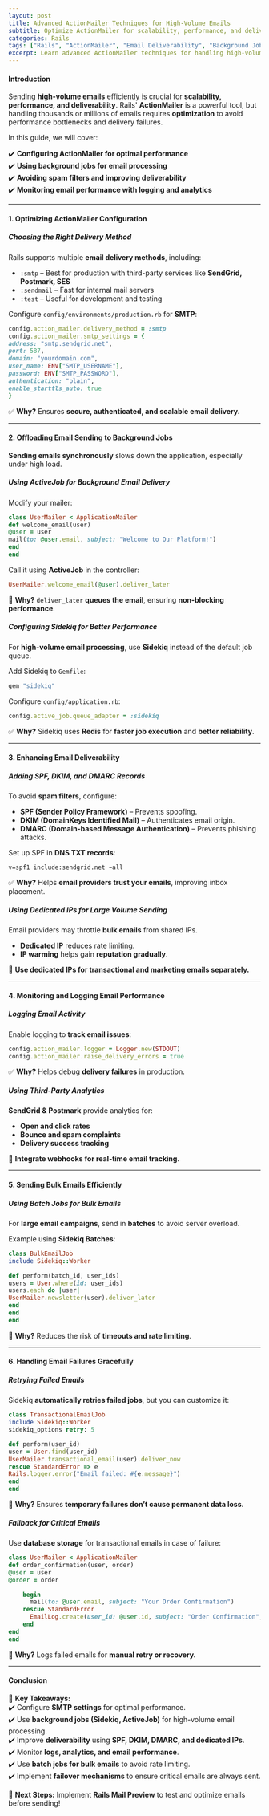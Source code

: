 ```yaml
---
layout: post  
title: Advanced ActionMailer Techniques for High-Volume Emails  
subtitle: Optimize ActionMailer for scalability, performance, and deliverability  
categories: Rails  
tags: ["Rails", "ActionMailer", "Email Deliverability", "Background Jobs", "SMTP", "SendGrid"]  
excerpt: Learn advanced ActionMailer techniques for handling high-volume emails efficiently in Rails, including background processing, SMTP optimizations, and monitoring.  
---
```


#### **Introduction**
Sending **high-volume emails** efficiently is crucial for **scalability, performance, and deliverability**. Rails' **ActionMailer** is a powerful tool, but handling thousands or millions of emails requires **optimization** to avoid performance bottlenecks and delivery failures.

In this guide, we will cover:

✔️ **Configuring ActionMailer for optimal performance**  
✔️ **Using background jobs for email processing**  
✔️ **Avoiding spam filters and improving deliverability**  
✔️ **Monitoring email performance with logging and analytics**

---

#### **1. Optimizing ActionMailer Configuration**
##### **Choosing the Right Delivery Method**
Rails supports multiple **email delivery methods**, including:
- `:smtp` – Best for production with third-party services like **SendGrid, Postmark, SES**
- `:sendmail` – Fast for internal mail servers
- `:test` – Useful for development and testing

Configure `config/environments/production.rb` for **SMTP**:  
```rb  
config.action_mailer.delivery_method = :smtp  
config.action_mailer.smtp_settings = {  
address: "smtp.sendgrid.net",  
port: 587,  
domain: "yourdomain.com",  
user_name: ENV["SMTP_USERNAME"],  
password: ENV["SMTP_PASSWORD"],  
authentication: "plain",  
enable_starttls_auto: true  
}  
```

✅ **Why?** Ensures **secure, authenticated, and scalable email delivery.**

---

#### **2. Offloading Email Sending to Background Jobs**
**Sending emails synchronously** slows down the application, especially under high load.

##### **Using ActiveJob for Background Email Delivery**
Modify your mailer:  
```rb  
class UserMailer < ApplicationMailer  
def welcome_email(user)  
@user = user  
mail(to: @user.email, subject: "Welcome to Our Platform!")  
end  
end  
```

Call it using **ActiveJob** in the controller:  
```rb  
UserMailer.welcome_email(@user).deliver_later  
```

🚀 **Why?** `deliver_later` **queues the email**, ensuring **non-blocking performance**.

##### **Configuring Sidekiq for Better Performance**
For **high-volume email processing**, use **Sidekiq** instead of the default job queue.

Add Sidekiq to `Gemfile`:  
```rb  
gem "sidekiq"  
```

Configure `config/application.rb`:  
```rb  
config.active_job.queue_adapter = :sidekiq  
```

✅ **Why?** Sidekiq uses **Redis** for **faster job execution** and **better reliability**.

---

#### **3. Enhancing Email Deliverability**
##### **Adding SPF, DKIM, and DMARC Records**
To avoid **spam filters**, configure:
- **SPF (Sender Policy Framework)** – Prevents spoofing.
- **DKIM (DomainKeys Identified Mail)** – Authenticates email origin.
- **DMARC (Domain-based Message Authentication)** – Prevents phishing attacks.

Set up SPF in **DNS TXT records**:  
```  
v=spf1 include:sendgrid.net ~all  
```

✅ **Why?** Helps **email providers trust your emails**, improving inbox placement.

##### **Using Dedicated IPs for Large Volume Sending**
Email providers may throttle **bulk emails** from shared IPs.
- **Dedicated IP** reduces rate limiting.
- **IP warming** helps gain **reputation gradually**.

🚀 **Use dedicated IPs for transactional and marketing emails separately.**

---

#### **4. Monitoring and Logging Email Performance**
##### **Logging Email Activity**
Enable logging to **track email issues**:  
```rb  
config.action_mailer.logger = Logger.new(STDOUT)  
config.action_mailer.raise_delivery_errors = true  
```

✅ **Why?** Helps debug **delivery failures** in production.

##### **Using Third-Party Analytics**
**SendGrid & Postmark** provide analytics for:
- **Open and click rates**
- **Bounce and spam complaints**
- **Delivery success tracking**

🚀 **Integrate webhooks for real-time email tracking.**

---

#### **5. Sending Bulk Emails Efficiently**
##### **Using Batch Jobs for Bulk Emails**
For **large email campaigns**, send in **batches** to avoid server overload.

Example using **Sidekiq Batches**:  
```rb  
class BulkEmailJob  
include Sidekiq::Worker

def perform(batch_id, user_ids)  
users = User.where(id: user_ids)  
users.each do |user|  
UserMailer.newsletter(user).deliver_later  
end  
end  
end  
```

🚀 **Why?** Reduces the risk of **timeouts and rate limiting**.

---

#### **6. Handling Email Failures Gracefully**
##### **Retrying Failed Emails**
Sidekiq **automatically retries failed jobs**, but you can customize it:  
```rb  
class TransactionalEmailJob  
include Sidekiq::Worker  
sidekiq_options retry: 5

def perform(user_id)  
user = User.find(user_id)  
UserMailer.transactional_email(user).deliver_now  
rescue StandardError => e  
Rails.logger.error("Email failed: #{e.message}")  
end  
end  
```

🚀 **Why?** Ensures **temporary failures don’t cause permanent data loss.**

##### **Fallback for Critical Emails**
Use **database storage** for transactional emails in case of failure:  
```rb  
class UserMailer < ApplicationMailer  
def order_confirmation(user, order)  
@user = user  
@order = order

    begin  
      mail(to: @user.email, subject: "Your Order Confirmation")  
    rescue StandardError  
      EmailLog.create(user_id: @user.id, subject: "Order Confirmation", status: "failed")  
    end  
end  
end  
```

🚀 **Why?** Logs failed emails for **manual retry or recovery.**

---

#### **Conclusion**
🚀 **Key Takeaways:**  
✔️ Configure **SMTP settings** for optimal performance.  
✔️ Use **background jobs (Sidekiq, ActiveJob)** for high-volume email processing.  
✔️ Improve **deliverability** using **SPF, DKIM, DMARC, and dedicated IPs**.  
✔️ Monitor **logs, analytics, and email performance**.  
✔️ Use **batch jobs for bulk emails** to avoid rate limiting.  
✔️ Implement **failover mechanisms** to ensure critical emails are always sent.

🔗 **Next Steps:** Implement **Rails Mail Preview** to test and optimize emails before sending!  
